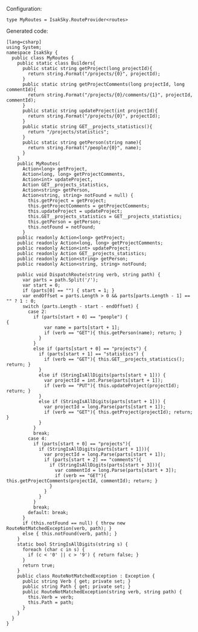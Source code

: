 Configuration:

    type MyRoutes = IsakSky.RouteProvider<routes>


Generated code:

    [lang=csharp]
    using System;
    namespace IsakSky {
      public class MyRoutes {
        public static class Builders{
          public static string getProject(long projectId){
            return string.Format("/projects/{0}", projectId);
          }
          public static string getProjectComments(long projectId, long commentId){
            return string.Format("/projects/{0}/comments/{1}", projectId, commentId);
          }
          public static string updateProject(int projectId){
            return string.Format("/projects/{0}", projectId);
          }
          public static string GET__projects_statistics(){
            return "/projects/statistics";
          }
          public static string getPerson(string name){
            return string.Format("/people/{0}", name);
          }
        }
        public MyRoutes(
          Action<long> getProject,
          Action<long, long> getProjectComments,
          Action<int> updateProject,
          Action GET__projects_statistics,
          Action<string> getPerson,
          Action<string, string> notFound = null) {
            this.getProject = getProject;
            this.getProjectComments = getProjectComments;
            this.updateProject = updateProject;
            this.GET__projects_statistics = GET__projects_statistics;
            this.getPerson = getPerson;
            this.notFound = notFound;
          }
        public readonly Action<long> getProject;
        public readonly Action<long, long> getProjectComments;
        public readonly Action<int> updateProject;
        public readonly Action GET__projects_statistics;
        public readonly Action<string> getPerson;
        public readonly Action<string, string> notFound;
    
        public void DispatchRoute(string verb, string path) {
          var parts = path.Split('/');
          var start = 0;
          if (parts[0] == "") { start = 1; }
          var endOffset = parts.Length > 0 && parts[parts.Length - 1] == "" ? 1 : 0;
          switch (parts.Length - start - endOffset) {
            case 2:
              if (parts[start + 0] == "people") {
    {
                  var name = parts[start + 1];
                  if (verb == "GET"){ this.getPerson(name); return; }
                }
              }
              else if (parts[start + 0] == "projects") {
                if (parts[start + 1] == "statistics") {
                  if (verb == "GET"){ this.GET__projects_statistics(); return; }
                }
                else if (StringIsAllDigits(parts[start + 1])) {
                  var projectId = int.Parse(parts[start + 1]);
                  if (verb == "PUT"){ this.updateProject(projectId); return; }
                }
                else if (StringIsAllDigits(parts[start + 1])) {
                  var projectId = long.Parse(parts[start + 1]);
                  if (verb == "GET"){ this.getProject(projectId); return; }
                }
              }
              break;
            case 4:
              if (parts[start + 0] == "projects"){
                if (StringIsAllDigits(parts[start + 1])){
                  var projectId = long.Parse(parts[start + 1]);
                  if (parts[start + 2] == "comments"){
                    if (StringIsAllDigits(parts[start + 3])){
                      var commentId = long.Parse(parts[start + 3]);
                      if (verb == "GET"){ this.getProjectComments(projectId, commentId); return; }
                    }
                  }
                }
              }
              break;
            default: break;
          }
          if (this.notFound == null) { throw new RouteNotMatchedException(verb, path); }
          else { this.notFound(verb, path); }
        }
        static bool StringIsAllDigits(string s) {
          foreach (char c in s) {
            if (c < '0' || c > '9') { return false; }
          }
          return true;
        }
        public class RouteNotMatchedException : Exception {
          public string Verb { get; private set; }
          public string Path { get; private set; }
          public RouteNotMatchedException(string verb, string path) {
            this.Verb = verb;
            this.Path = path;
          }
        }
      }
    }
    
    